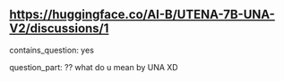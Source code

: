 ## https://huggingface.co/AI-B/UTENA-7B-UNA-V2/discussions/1

contains_question: yes

question_part: ?? what do u mean by UNA XD